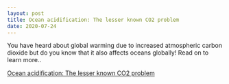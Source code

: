 ```yaml
---
layout: post
title: Ocean acidification: The lesser known CO2 problem 
date: 2020-07-24
---
```


You have heard about global warming due to increased atmospheric carbon dioxide  but do you know that it also affects oceans globally! Read on to learn more..

[Ocean acidification: The lesser known CO2 problem](https://oceanbites.org/ocean-acidification-the-lesser-known-co2-problem/) 

